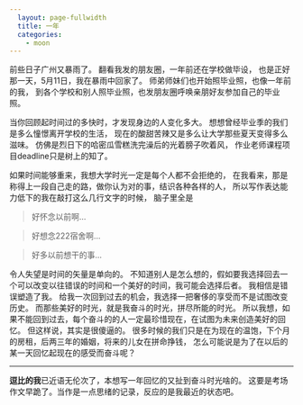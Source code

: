 ```yaml
---
  layout: page-fullwidth
  title: 一年
  categories:
    - moon
---
```


前些日子广州又暴雨了。
翻看我发的朋友圈，一年前还在学校做毕设，
也是正好那一天，5月11日，我在暴雨中回家了。
师弟师妹们也开始照毕业照，也像一年前的我，
到各个学校和别人照毕业照，也发朋友圈呼唤亲朋好友参加自己的毕业照。

当你回顾起时间过的多快时，才发现身边的人变化多大。
想想曾经毕业季的我们是多么憧憬离开学校的生活，
现在的酸甜苦辣又是多么让大学那些夏天变得多么滋味。
仿佛是烈日下的哈密瓜雪糕洗完澡后的光着膀子吹着风，
作业老师课程项目deadline只是树上的知了。

如果时间能够重来，我想大学时光一定是每个人都不会拒绝的，
在我看来，那是称得上一段自己走的路，做你认为对的事，结识各种各样的人，
所以写作表达能力低下的我在敲打这么几行文字的时候，
脑子里全是

> 好怀念以前啊...

> 好想念222宿舍啊...

> 好多以前想干的事...

令人失望是时间的矢量是单向的。
不知道别人是怎么想的，假如要我选择回去一个可以改变以往错误的时间和一个美好的时间，我可能会选择后者。
我相信是错误塑造了我。
给我一次回到过去的机会，我选择一把奢侈的享受而不是试图改变历史。
而那些美好的时光，就是我奋斗的时光，拼尽所能的时光。
所以我想，如果不能回到过去，每个奋斗的的人一定最珍惜现在，在试图为未来创造美好的回忆。
但这样说，其实是很傻逼的。
很多时候的我们只是在为现在的温饱，下个月的房租，后两三年的婚姻，将来的儿女在拼命挣钱，
怎么可能说是为了在以后的某一天回忆起现在的感受而奋斗呢？

---
**逗比的我**已近语无伦次了，本想写一年回忆的又扯到奋斗时光啥的。
这要是考场作文早跪了。当作是一点思绪的记录，反应的是我最近的状态吧。
